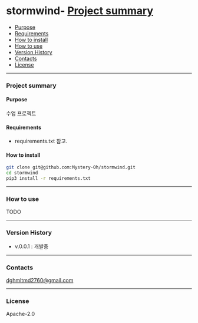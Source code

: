 # stormwind- [Project summary](#stormwind)
  - [Purpose](#purpose)
  - [Requirements](#requirements)
  - [How to install](#how-to-install)
- [How to use](#how-to-use)
- [Version History](#version-history)
- [Contacts](#contacts)
- [License](#license)

---

### Project summary

#### Purpose

수업 프로젝트

#### Requirements

* requirements.txt 참고.

#### How to install

```sh
git clone git@github.com:Mystery-Oh/stormwind.git
cd stormwind
pip3 install -r requirements.txt
```


---

### How to use

TODO

---

### Version History

* v.0.0.1 : 개발중

---

### Contacts

dghmltmd2760@gmail.com

---

### License

Apache-2.0


